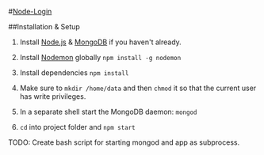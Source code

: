 #[Node-Login](https://nodejs-login.herokuapp.com)

##Installation & Setup
1. Install [Node.js](https://nodejs.org/) & [MongoDB](https://www.mongodb.org/) if you haven't already.

2. Install [Nodemon](https://github.com/remy/nodemon/) globally `npm install -g nodemon` 

3. Install dependencies `npm install`
		
4. Make sure to `mkdir /home/data` and then `chmod` it so that the current user has write privileges.

5. In a separate shell start the MongoDB daemon: `mongod`

6. `cd` into project folder and `npm start`

TODO: Create bash script for starting mongod and app as subprocess.
